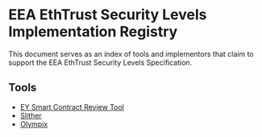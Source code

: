 # EEA EthTrust Security Levels Implementation Registry

This document serves as an index of tools and implementors that claim to support the EEA EthTrust Security Levels Specification.

## Tools

*   [EY Smart Contract Review Tool](#EY-SCR-Tool.md)
*   [Slither](#Slither.md)
*   [Olympix](#Olympix.md)
